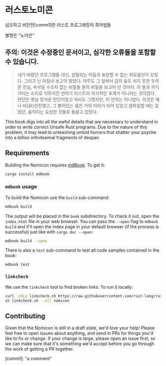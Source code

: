 # 러스토노미콘

심오하고 비안전[comm1]한 러스트 프로그래밍의 흑마법들

별명은 "노미콘"

## 주의: 이것은 수정중인 문서이고, 심각한 오류들을 포함할 수 있습니다.

> 내가 바랐던 프로그램들 대신, 살떨리는 어둠과 표현할 수 없는 외로움만이 있었다. 그리고 난 마침내 보고야 말았다.
  아무도 그 앞에서 감히 숨도 쉬지 못한 두려운 진실, 속삭일 수조차 없는 비밀들 중의 비밀을 보고야 만 것이다.
  이 돌과 끼긱거리는 소리로 이루어진 언어가 러스트의 의식적인 후계가 아니라는 것이었다. 런던은 옛날 정겨운
  런던이었고 파리도 그랬지만, 이 언어는 아니었다. 이것은 꽤나 비(非)안전했고,
  그 뻗어있는 몸은 거의 미라가 되어 있었고 컴파일할 때는 없었던, 움직이는 요상한 것들로 들끓고 있었다.

This book digs into all the awful details that are necessary to understand in
order to write correct Unsafe Rust programs. Due to the nature of this problem,
it may lead to unleashing untold horrors that shatter your psyche into a billion
infinitesimal fragments of despair.

## Requirements

Building the Nomicon requires [mdBook]. To get it:

[mdBook]: https://github.com/rust-lang/mdBook

```bash
cargo install mdbook
```

### `mdbook` usage

To build the Nomicon use the `build` sub-command:

```bash
mdbook build
```

The output will be placed in the `book` subdirectory. To check it out, open the
`index.html` file in your web browser. You can pass the `--open` flag to `mdbook
build` and it'll open the index page in your default browser (if the process is
successful) just like with `cargo doc --open`:

```bash
mdbook build --open
```

There is also a `test` sub-command to test all code samples contained in the book:

```bash
mdbook test
```

### `linkcheck`

We use the `linkcheck` tool to find broken links.
To run it locally:

```sh
curl -sSLo linkcheck.sh https://raw.githubusercontent.com/rust-lang/rust/master/src/tools/linkchecker/linkcheck.sh
sh linkcheck.sh --all nomicon
```

## Contributing

Given that the Nomicon is still in a draft state, we'd love your help! Please
feel free to open issues about anything, and send in PRs for things you'd like
to fix or change. If your change is large, please open an issue first, so we can
make sure that it's something we'd accept before you go through the work of
getting a PR together.


[comm1]: "a comment"
